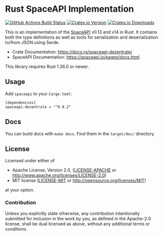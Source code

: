 # Rust SpaceAPI Implementation

[![GitHub Actions Build Status](https://github.com/dezentrale/spaceapi-rs/actions/workflows/ci.yml/badge.svg)](https://github.com/dezentrale/spaceapi-rs/actions/workflows/ci.yml)
[![Crates.io Version](https://img.shields.io/crates/v/spaceapi.svg)](https://crates.io/crates/spaceapi-dezentrale)
[![Crates.io Downloads](https://img.shields.io/crates/d/spaceapi.svg)](https://crates.io/crates/spaceapi-dezentrale)

This is an implementation of the [SpaceAPI](https://spaceapi.io/) v0.13 and v14
in Rust. It contains both the type definitions as well as tools for
serialization and deserialization to/from JSON using Serde.

- Crate Documentation: https://docs.rs/spaceapi-dezentrale/
- SpaceAPI Documentation: https://spaceapi.io/pages/docs.html

This library requires Rust 1.36.0 or newer.


## Usage

Add `spaceapi` to your `Cargo.toml`:

    [dependencies]
    spaceapi-dezentrale = "^0.8.2"


## Docs

You can build docs with `make docs`. Find them in the `target/doc/` directory.


## License

Licensed under either of

 * Apache License, Version 2.0, ([LICENSE-APACHE](LICENSE-APACHE) or http://www.apache.org/licenses/LICENSE-2.0)
 * MIT license ([LICENSE-MIT](LICENSE-MIT) or http://opensource.org/licenses/MIT)

at your option.


### Contribution

Unless you explicitly state otherwise, any contribution intentionally
submitted for inclusion in the work by you, as defined in the Apache-2.0
license, shall be dual licensed as above, without any additional terms or
conditions.
